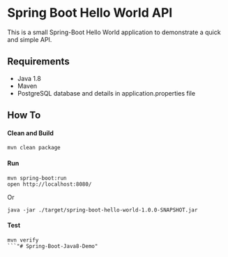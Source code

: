 # Spring Boot Hello World API

This is a small Spring-Boot Hello World application to demonstrate a quick and simple API.

## Requirements
 * Java 1.8
 * Maven
 * PostgreSQL database and details in application.properties file

## How To

#### Clean and Build
```
mvn clean package
```

#### Run
```
mvn spring-boot:run
open http://localhost:8080/
```
Or
```
java -jar ./target/spring-boot-hello-world-1.0.0-SNAPSHOT.jar
```

#### Test
```
mvn verify
```"# Spring-Boot-Java8-Demo" 

